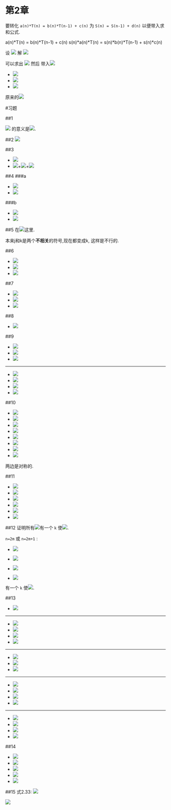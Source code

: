 第2章
===
要转化 `a(n)*T(n) = b(n)*T(n-1) + c(n)`  为 `S(n) = S(n-1) + d(n)` 以便带入求和公式.

a(n)*T(n) = b(n)*T(n-1) + c(n)
s(n)*a(n)*T(n) = s(n)*b(n)*T(n-1) + s(n)*c(n)
    
设 ![][S(n) = s(n)*a(n)*T(n)] 解 ![][s(n)*b(n) = s(n-1)*a(n-1)]

[s(n)*b(n) = s(n-1)*a(n-1)]: chp_2.md.d/278f9e80e628c6e68323b47bee4c1e37.gif
[S(n) = s(n)*a(n)*T(n)]: chp_2.md.d/99364c580e1be41494923e9409a1cc55.gif

可以求出 ![][s(n)] 然后 带入![][S(n)]
+ ![][S(n) = S(n-1) + s(n)*c(n)]
+ ![][S(n) = s(0)*a(0)T(0) + \sum_{k=1}^{n} s(k)*c(k)]
+ ![][S(n) = s(1)*b(1)T(0) + \sum_{k=1}^{n} s(k)*c(k)]

原来的![][T(n) = \frac{1}{s(n)a(n)}(s(1)*b(1)T(0) + \sum_{k=1}^{n} s(k)*c(k))]

[s(n)]: chp_2.md.d/1c795d8bf9c86273efb69c4d580a8457.gif
[S(n)]: chp_2.md.d/b43f9f9ebfb541f8ed7146fcaac57508.gif
[S(n) = S(n-1) + s(n)*c(n)]: chp_2.md.d/6aeb2d03aab75f37a4bf2c2eaa6d17ac.gif
[S(n) = s(0)*a(0)T(0) + \sum_{k=1}^{n} s(k)*c(k)]: chp_2.md.d/42456a2dc539266fe91c30d2c37317cb.gif
[S(n) = s(1)*b(1)T(0) + \sum_{k=1}^{n} s(k)*c(k)]: chp_2.md.d/c7f396733f952e8b98c3a62ba8fa6620.gif
[T(n) = \frac{1}{s(n)a(n)}(s(1)*b(1)T(0) + \sum_{k=1}^{n} s(k)*c(k))]: chp_2.md.d/76f63561d7b1378e35735e1cca3f2f09.gif

#习题

##1

![][\sum_{k=4}^{0}q_{k}] 的意义是![][q_{4}+q_{3}+q_{2}+q_{1}+q_{0}].

[\sum_{k=4}^{0}q_{k}]: chp_2.md.d/f67d04df36c21895f062f91278d88c52.gif
[q_{4}+q_{3}+q_{2}+q_{1}+q_{0}]: chp_2.md.d/05ac1b2d6781d3be817a630bf75b4bbd.gif

##2
![][|x|]

[|x|]: chp_2.md.d/cf513decf6e4ace0e25cb1c932aaa049.gif

##3

+ ![][a_{0}+a_{1}+a_{2}+a_{3}+a_{4}+a_{5}]
+ ![][a_{0}]+![][a_{1}]+![][a_{4}]

[a_{0}+a_{1}+a_{2}+a_{3}+a_{4}+a_{5}]: chp_2.md.d/bb9c487773d1d519f20658b2dc476d10.gif
[a_{0}]: chp_2.md.d/c28556537f6fa3e67b9c313fecb1c4bc.gif
[a_{1}]: chp_2.md.d/8e6ba967645c302e1f2a60ec9c341e5c.gif
[a_{4}]: chp_2.md.d/3245e1e5ae22ab11774bb424bcc68e53.gif

##4
###a
+ ![][\sum_{1\leq i\leq 4}\sum_{i<j\leq 4}\sum_{j<k\leq 4} a_{ijk}]
+ ![][((a_{1 2 3}+a_{1 2 4})+a_{1 3 4})+a_{2 3 4}]

###b
+ ![][\sum_{1\leq k\leq 4}\sum_{1\leq j<k}\sum_{1\leq i<j} a_{ijk}]
+ ![][a_{1 2 3}+(a_{1 2 4}+(a_{1 3 4}+a_{2 3 4}))]

[\sum_{1\leq i\leq 4}\sum_{i<j\leq 4}\sum_{j<k\leq 4} a_{ijk}]: chp_2.md.d/d25ec02f8892ec9db357092958b3fa5b.gif
[((a_{1 2 3}+a_{1 2 4})+a_{1 3 4})+a_{2 3 4}]: chp_2.md.d/3e2e745cc5ad02126061b2ec24864d47.gif
[\sum_{1\leq k\leq 4}\sum_{1\leq j<k}\sum_{1\leq i<j} a_{ijk}]: chp_2.md.d/f0ff4d278b0cbfe412c6cac5c24e224f.gif
[a_{1 2 3}+(a_{1 2 4}+(a_{1 3 4}+a_{2 3 4}))]: chp_2.md.d/7e55c06fccd0b6402641b587b383ab21.gif

##5
在![][\sum_{k=1}^{n}\sum_{k=1}^{n}\frac{a_k}{a_k}]这里.

 本来j和k是两个**不相关**的符号,现在都变成k, 这样是不行的.

[\sum_{k=1}^{n}\sum_{k=1}^{n}\frac{a_k}{a_k}]: chp_2.md.d/dd3ef02b03d1adb964c7e885308d5cad.gif

##6
+ ![][exp_6.1] 
+ ![][f(j)=\sum_{1\leq j\leq k}1]
+ ![][f(j)=k]

[exp_6.1]: chp_2.md.d/362bf49bccca5fd9c59b5c171dc9923b.gif
[f(j)=\sum_{1\leq j\leq k}1]: chp_2.md.d/174922381995ea314e00460a8d89bb88.gif
[f(j)=k]: chp_2.md.d/b1bc5b44017c80a71b5d428a8fd5ef05.gif

##7
+ ![][\bigtriangledown(x^{\frac{ }{m}})=x^{\frac{ }{m}}-(x-1)^{\frac{ }{m}}]
+ ![][\bigtriangledown(x^{\frac{ }{m}})=(x+m-1)x^{\frac{ }{m-1}}-(x-1)x^{\frac{ }{m-1}}]
+ ![][\bigtriangledown(x^{\frac{ }{m}})=mx^{\frac{ }{m-1}}]

[\bigtriangledown(x^{\frac{ }{m}})=x^{\frac{ }{m}}-(x-1)^{\frac{ }{m}}]: chp_2.md.d/c1531339e857d2bde5a52323434ca685.gif
[\bigtriangledown(x^{\frac{ }{m}})=(x+m-1)x^{\frac{ }{m-1}}-(x-1)x^{\frac{ }{m-1}}]: chp_2.md.d/bca564bfedd8ca96c36da9900d67e178.gif
[\bigtriangledown(x^{\frac{ }{m}})=mx^{\frac{ }{m-1}}]: chp_2.md.d/36c6a9a355f104b83f907a4e4b9dfbb7.gif

##8
+ ![][0^{\frac{m}{ }}=0*-1^{\frac{m-1}{ }}=0]

[0^{\frac{m}{ }}=0*-1^{\frac{m-1}{ }}=0]: chp_2.md.d/f5f14b6d052e48ff52eeda494aabd9f0.gif

##9
+ ![][x^{\frac{ }{-1}}=\frac{1}{x-1}]
+ ![][x^{\frac{ }{-2}}=\frac{1}{(x-1)(x-2)}]
+ ![][x^{\frac{ }{-3}}=\frac{1}{(x-1)(x-2)(x-3)}]

---

+ ![][x^{\frac{ }{2-3}}=x^\frac{ }{2}(x-2)^\frac{ }{-3}]
+ ![][x^{\frac{ }{2-3}}=x(x+1)\frac{1}{(x+1)x(x-1)}]
+ ![][x^{\frac{ }{2-3}}=\frac{1}{x-1}]
+ ![][x^{\frac{ }{2-3}}=x^\frac{ }{-1}]

[x^{\frac{ }{-1}}=\frac{1}{x-1}]: chp_2.md.d/663282627302af29533c418c12ff9031.gif
[x^{\frac{ }{-2}}=\frac{1}{(x-1)(x-2)}]: chp_2.md.d/716cb6391fefdc822c1f344ea0f0f371.gif
[x^{\frac{ }{-3}}=\frac{1}{(x-1)(x-2)(x-3)}]: chp_2.md.d/e148317097559ece27fb288148c65e7e.gif
[x^{\frac{ }{2-3}}=x^\frac{ }{2}(x-2)^\frac{ }{-3}]: chp_2.md.d/e96c22076e6fc96334015b96ecf92a26.gif
[x^{\frac{ }{2-3}}=x(x+1)\frac{1}{(x+1)x(x-1)}]: chp_2.md.d/f931832dd581f5f14477fb55560176a7.gif
[x^{\frac{ }{2-3}}=\frac{1}{x-1}]: chp_2.md.d/228e5db9ed1ca1ad4c0dddbe1a758acd.gif
[x^{\frac{ }{2-3}}=x^\frac{ }{-1}]: chp_2.md.d/6ca228dbdc5a2e4f8e60db0ddd72ba6b.gif

##10
+ ![][u\Delta v+Ev\Delta u=u(x)\Delta v(x)+Ev(x)\Delta u(x)]
+ ![][u\Delta v+Ev\Delta u=u(x)(v(x+1)-v(x))+v(x+1)(u(x+1)-u(x))]
+ ![][u\Delta v+Ev\Delta u=u(x)v(x+1)-u(x)v(x)+v(x+1)u(x+1)-v(x+1)u(x)]
+ ![][u\Delta v+Ev\Delta u=-u(x)v(x)+v(x+1)u(x+1)]
+ ![][u\Delta v+Ev\Delta u=u(x+1)v(x)-u(x)v(x)+v(x+1)u(x+1)-u(x+1)v(x)]
+ ![][u\Delta v+Ev\Delta u=(u(x+1)-u(x))v(x)+u(x+1)(v(x+1)-v(x))]
+ ![][u\Delta v+Ev\Delta u=v(x)\Delta u(x)+Eu(x)\Delta v(x)]
+ ![][u\Delta v+Ev\Delta u=v\Delta u+Eu\Delta v]

两边是对称的.

[u\Delta v+Ev\Delta u=u(x)\Delta v(x)+Ev(x)\Delta u(x)]: chp_2.md.d/0529b37343c04a336851e4cb720d5318.gif
[u\Delta v+Ev\Delta u=u(x)(v(x+1)-v(x))+v(x+1)(u(x+1)-u(x))]: chp_2.md.d/5fbfd76625dd8dc2e183f9cfd904c1c3.gif
[u\Delta v+Ev\Delta u=u(x)v(x+1)-u(x)v(x)+v(x+1)u(x+1)-v(x+1)u(x)]: chp_2.md.d/2da517209fab72cdcbcee44a7af0b9aa.gif
[u\Delta v+Ev\Delta u=-u(x)v(x)+v(x+1)u(x+1)]: chp_2.md.d/0f90bcf19692fd4a8abeda8065979038.gif
[u\Delta v+Ev\Delta u=u(x+1)v(x)-u(x)v(x)+v(x+1)u(x+1)-u(x+1)v(x)]: chp_2.md.d/3669a2806be3d907736ee1a9f78f0451.gif
[u\Delta v+Ev\Delta u=(u(x+1)-u(x))v(x)+u(x+1)(v(x+1)-v(x))]: chp_2.md.d/20c96c34fa4fadd3c5ada2ad2b3b7d83.gif
[u\Delta v+Ev\Delta u=v(x)\Delta u(x)+Eu(x)\Delta v(x)]: chp_2.md.d/8777736562ec65ffd641c06521392ad3.gif
[u\Delta v+Ev\Delta u=v\Delta u+Eu\Delta v]: chp_2.md.d/68071082c126262f3afd9e84791d6320.gif

##11
+ ![][\sum_{0\leq k<n}(a_{k+1}-a_k)b_k=\sum_{0\leq k<n}a_{k+1}b_k-\sum_{0\leq k<n}a_k b_k]
+ ![][\sum_{0\leq k<n}(a_{k+1}-a_k)b_k=\sum_{0\leq k<n}a_{k+1}b_k-\sum_{1\leq k<n+1}a_k b_k + a_n b_n - a_0 b_0]
+ ![][\sum_{0\leq k<n}(a_{k+1}-a_k)b_k=\sum_{0\leq k<n}a_{k+1}b_k-\sum_{0\leq k<n}a_{k+1}b_{k+1} + a_n b_n - a_0 b_0]
+ ![][\sum_{0\leq k<n}(a_{k+1}-a_k)b_k=\sum_{0\leq k<n}a_{k+1}b_k-a_{k+1}b_{k+1} + a_n b_n - a_0 b_0]
+ ![][\sum_{0\leq k<n}(a_{k+1}-a_k)b_k=a_n b_n - a_0 b_0 - \sum_{0\leq k<n}a_{k+1}b_{k+1} - a_{k+1}b_k]
+ ![][\sum_{0\leq k<n}(a_{k+1}-a_k)b_k=a_n b_n - a_0 b_0 - \sum_{0\leq k<n}a_{k+1}(b_{k+1} - b_k)]


[\sum_{0\leq k<n}(a_{k+1}-a_k)b_k=\sum_{0\leq k<n}a_{k+1}b_k-\sum_{0\leq k<n}a_k b_k]: chp_2.md.d/9c3dac04c68f63f4147df00daac26419.gif
[\sum_{0\leq k<n}(a_{k+1}-a_k)b_k=\sum_{0\leq k<n}a_{k+1}b_k-\sum_{1\leq k<n+1}a_k b_k + a_n b_n - a_0 b_0]: chp_2.md.d/90c55422500921ecffa79feb4d8c08fd.gif
[\sum_{0\leq k<n}(a_{k+1}-a_k)b_k=\sum_{0\leq k<n}a_{k+1}b_k-\sum_{0\leq k<n}a_{k+1}b_{k+1} + a_n b_n - a_0 b_0]: chp_2.md.d/90f7cad97d15c59e1e4edf00d8d7c812.gif
[\sum_{0\leq k<n}(a_{k+1}-a_k)b_k=\sum_{0\leq k<n}a_{k+1}b_k-a_{k+1}b_{k+1} + a_n b_n - a_0 b_0]: chp_2.md.d/a3129f65e20b686be61f3195816bfa5f.gif
[\sum_{0\leq k<n}(a_{k+1}-a_k)b_k=a_n b_n - a_0 b_0 - \sum_{0\leq k<n}a_{k+1}b_{k+1} - a_{k+1}b_k]: chp_2.md.d/e7b347026c8a8f62a901e0f00bdeaaf5.gif
[\sum_{0\leq k<n}(a_{k+1}-a_k)b_k=a_n b_n - a_0 b_0 - \sum_{0\leq k<n}a_{k+1}(b_{k+1} - b_k)]: chp_2.md.d/8c1225388916b6e2841f7cf001d5432b.gif

##12
证明所有![][n\in\mathbb]有一个 `k` 使![][p(k)=n].

`n=2m` 或 `n=2m+1` :
+ ![][2m=k+c]
+ ![][k=2m-c]

+ ![][2m+1=k-c]
+ ![][k=2m+1+c]

有一个 `k` 使![][p(k)=n].

[n\in\mathbb]: chp_2.md.d/16f3aab2e3c5bf67bfc48fb3f26b77f2.gif
[p(k)=n]: chp_2.md.d/0e8809bf72bdeead643558e8feeee64e.gif
[2m=k+c]: chp_2.md.d/bef7c65c5a89f8413db02a5eefb4168e.gif
[k=2m-c]: chp_2.md.d/79e26400050467538f3b0c434c3fc26d.gif

[2m+1=k-c]: chp_2.md.d/50fab3c468a4417bbfe0e0efc6959a2b.gif
[k=2m+1+c]: chp_2.md.d/6274af3406afb9120295dc8e3abff722.gif

##13
+ ![][\sum u\Delta v = uv - \sum Ev\Delta u]

***

+ ![][u = n^2]
+ ![][\Delta u = 2n+1]
+ ![][v = \frac{(-1)^n}{-2}]
+ ![][\Delta v = (-1)^n]

***

+ ![][\sum n^2(-1)^n = n^2 \frac{(-1)^n}{-2} - \sum \frac{(-1)^{n+1}}{-2} (2n)]
+ ![][\sum n^2(-1)^n = n^2 \frac{(-1)^n}{-2} - \sum \frac{(-1)^n}{2}2n - \sum \frac{(-1)^n}{2}]
+ ![][\sum n^2(-1)^n = n^2 \frac{(-1)^n}{-2} - \sum n(-1)^n - \sum \frac{(-1)^n}{2}]

***

+ ![][u = n]
+ ![][\Delta u = 1]
+ ![][v = \frac{(-1)^n}{-2}]
+ ![][\Delta v = (-1)^n]

***

+ ![][\sum n^2(-1)^n = n^2 \frac{(-1)^n}{-2} - ( n\frac{(-1)^n}{-2} - \sum \frac{(-1)^{n+1}}{-2}*1 ) - \sum \frac{(-1)^n}{2}]
+ ![][\sum n^2(-1)^n = n^2 \frac{(-1)^n}{-2} - n\frac{(-1)^n}{-2} + ( \sum \frac{(-1)^n}{2} - \sum \frac{(-1)^n}{2} )]
+ ![][\sum n^2(-1)^n = (n^2-n) \frac{(-1)^n}{-2}]
+ ![][\sum n^2(-1)^n = \frac{(n-1)n(-1)^n}{-2}]


[\sum u\Delta v = uv - \sum Ev\delta u]: chp_2.md.d/c12d3b6b0cc3cb49540333e416c567ed.gif
[u = n]: chp_2.md.d/668acf6e1a9bd1a89be85495f5471369.gif
[\Delta u = 1]: chp_2.md.d/c42c0fd8e3ba989a9841ecc348fc2b5b.gif
[u = n^2]: chp_2.md.d/0cda861b2f3e5e56b4846a34e4ba7421.gif
[\Delta u = 2n+1]: chp_2.md.d/4c1fb972cae36c9c56036c13ee34583b.gif
[v = \frac{(-1)^n}{-2}]: chp_2.md.d/ed6c02f0c3c32dafbe3dcbe124f91922.gif
[\Delta v = (-1)^n]: chp_2.md.d/32edfb04c9f8ebe58fdd0102deb6ee3c.gif

[\sum n^2(-1)^n = n^2 \frac{(-1)^n}{-2} - \sum \frac{(-1)^{n+1}}{-2} (2n)]: chp_2.md.d/8fb93314e222da41609c34dda2386cbd.gif
[\sum n^2(-1)^n = n^2 \frac{(-1)^n}{-2} - \sum \frac{(-1)^n}{2}2n - \sum \frac{(-1)^n}{2}]: chp_2.md.d/46074818a96af4cc87cc8f6e6aef849d.gif
[\sum n^2(-1)^n = n^2 \frac{(-1)^n}{-2} - \sum n(-1)^n - \sum \frac{(-1)^n}{2}]: chp_2.md.d/7f23c227f42c97631e03c7a2db0d0cad.gif

[\sum n^2(-1)^n = n^2 \frac{(-1)^n}{-2} - ( n\frac{(-1)^n}{-2} - \sum \frac{(-1)^{n+1}}{-2}*1 ) - \sum \frac{(-1)^n}{2}]: chp_2.md.d/c1439a927a74def7d7b9259bd88a6ee1.gif
[\sum n^2(-1)^n = n^2 \frac{(-1)^n}{-2} - n\frac{(-1)^n}{-2} + ( \sum \frac{(-1)^n}{2} - \sum \frac{(-1)^n}{2} )]: chp_2.md.d/1cdcc3d95e834ae2ad099fc3e881a39d.gif
[\sum n^2(-1)^n = (n^2-n) \frac{(-1)^n}{-2}]: chp_2.md.d/b22badec9bdcf2a8f47fefec9c4f7be0.gif
[\sum n^2(-1)^n = \frac{(n-1)n(-1)^n}{-2}]: chp_2.md.d/3b3d65feea56995f2f1bd0bce9b80004.gif

##14
+ ![][\sum\nolimit_{1\leq j\leq k\leq n} 2^k = \sum\nolimit_{1\leq j\leq n} \sum\nolimit_{1\leq k\leq n} 2^k]
+ ![][\sum\nolimit_{1\leq j\leq k\leq n} 2^k = \sum\nolimit_{1\leq j\leq n}(2^{n+1}-2^j)]
+ ![][\sum\nolimit_{1\leq j\leq k\leq n} 2^k = \sum\nolimit_{1\leq j\leq n}2^{n+1} - \sum\nolimit_{1\leq j\leq n}2^j]
+ ![][\sum\nolimit_{1\leq j\leq k\leq n} 2^k = n2^{n+1} - 2^{n+1} + 2]
+ ![][\sum\nolimit_{1\leq j\leq k\leq n} 2^k = (n-1)2^{n+1} + 2]

[\sum\nolimit_{1\leq j\leq k\leq n} 2^k = \sum\nolimit_{1\leq j\leq n} \sum\nolimit_{1\leq k\leq n} 2^k]: chp_2.md.d/8319aedc6755aa19273d152d5cdbcc12.gif
[\sum\nolimit_{1\leq j\leq k\leq n} 2^k = \sum\nolimit_{1\leq j\leq n}(2^{n+1}-2^j)]: chp_2.md.d/2b500688028941c412380133a484fcec.gif
[\sum\nolimit_{1\leq j\leq k\leq n} 2^k = \sum\nolimit_{1\leq j\leq n}2^{n+1} - \sum\nolimit_{1\leq j\leq n}2^j]: chp_2.md.d/119b673b4f4e8a632bd02e5e9c2df068.gif
[\sum\nolimit_{1\leq j\leq k\leq n} 2^k = n2^{n+1} - 2^{n+1} + 2]: chp_2.md.d/3218cd0916baa951fffe88f579bc0531.gif
[\sum\nolimit_{1\leq j\leq k\leq n} 2^k = (n-1)2^{n+1} + 2]: chp_2.md.d/7ab1610eeb42e2ed4df5ce0cd8eb00b4.gif

##15
式2.33: ![][\sum_{1\leq j\leq k\leq n}a_j a_k = \frac{1}{2}((\sum_{1\leq k\leq n}a_k)^2 + \sum_{1\leq k\leq n}a_k^2)]

![][\\ {\square^3}_n + \square_n = 2\sum_{1\leq j\leq k\leq n} jk \\ {\square^3}_n + \square_n = (\sum_{1\leq k\leq n} k)^2 + \sum_{1\leq k\leq n} k^2 \\ {\square^3}_n + \square_n = (\sum_{1\leq k\leq n} k)^2 + \square_n \\ {\square^3}_n = (\sum_{1\leq k\leq n} k)^2]


[\sum_{1\leq j\leq k\leq n}a_j a_k = \frac{1}{2}((\sum_{1\leq k\leq n}a_k)^2 + \sum_{1\leq k\leq n}a_k^2)]: chp_2.md.d/d5030450aa6a8c365730ebe292e57429.gif
[\\ {\square^3}_n + \square_n = 2\sum_{1\leq j\leq k\leq n} jk \\ {\square^3}_n + \square_n = (\sum_{1\leq k\leq n} k)^2 + \sum_{1\leq k\leq n} k^2 \\ {\square^3}_n + \square_n = (\sum_{1\leq k\leq n} k)^2 + \square_n \\ {\square^3}_n = (\sum_{1\leq k\leq n} k)^2]: chp_2.md.d/416cfda46549fcaf6c4593437819369a.gif




